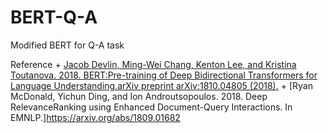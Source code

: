 # BERT-Q-A
Modified BERT for Q-A task

Reference
    + [Jacob Devlin, Ming-Wei Chang, Kenton Lee, and Kristina Toutanova. 2018. BERT:Pre-training of Deep Bidirectional Transformers for Language Understanding.arXiv preprint arXiv:1810.04805 (2018).](https://arxiv.org/abs/1810.04805)
    + [Ryan McDonald, Yichun Ding, and Ion Androutsopoulos. 2018. Deep RelevanceRanking using Enhanced Document-Query Interactions. In EMNLP.]https://arxiv.org/abs/1809.01682
